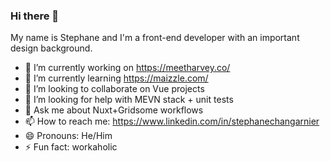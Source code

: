 ### Hi there 👋

My name is Stephane and I'm a front-end developer with an important design background.

- 🔭 I’m currently working on https://meetharvey.co/
- 🌱 I’m currently learning https://maizzle.com/
- 👯 I’m looking to collaborate on Vue projects
- 🤔 I’m looking for help with MEVN stack + unit tests
- 💬 Ask me about Nuxt+Gridsome workflows
- 📫 How to reach me: https://www.linkedin.com/in/stephanechangarnier
- 😄 Pronouns: He/Him
- ⚡ Fun fact: workaholic

